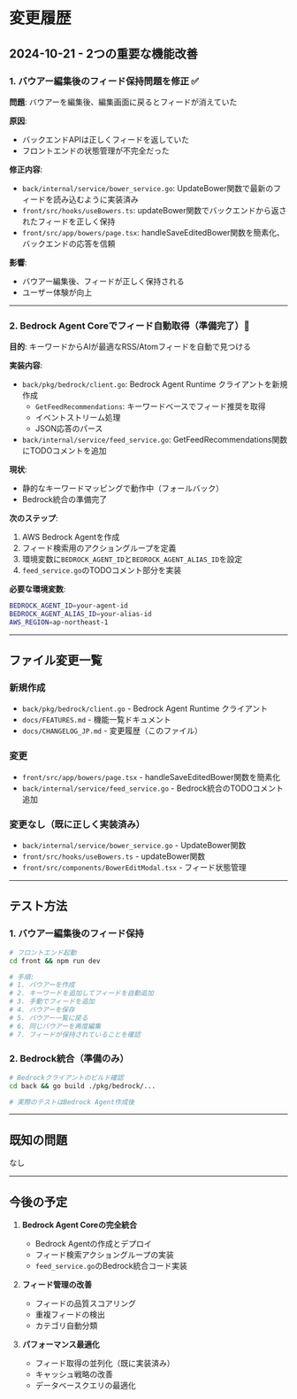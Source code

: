 # 変更履歴

## 2024-10-21 - 2つの重要な機能改善

### 1. バウアー編集後のフィード保持問題を修正 ✅

**問題**: バウアーを編集後、編集画面に戻るとフィードが消えていた

**原因**: 
- バックエンドAPIは正しくフィードを返していた
- フロントエンドの状態管理が不完全だった

**修正内容**:
- `back/internal/service/bower_service.go`: UpdateBower関数で最新のフィードを読み込むように実装済み
- `front/src/hooks/useBowers.ts`: updateBower関数でバックエンドから返されたフィードを正しく保持
- `front/src/app/bowers/page.tsx`: handleSaveEditedBower関数を簡素化、バックエンドの応答を信頼

**影響**:
- バウアー編集後、フィードが正しく保持される
- ユーザー体験が向上

---

### 2. Bedrock Agent Coreでフィード自動取得（準備完了）🚀

**目的**: キーワードからAIが最適なRSS/Atomフィードを自動で見つける

**実装内容**:
- `back/pkg/bedrock/client.go`: Bedrock Agent Runtime クライアントを新規作成
  - `GetFeedRecommendations`: キーワードベースでフィード推奨を取得
  - イベントストリーム処理
  - JSON応答のパース
- `back/internal/service/feed_service.go`: GetFeedRecommendations関数にTODOコメントを追加

**現状**:
- 静的なキーワードマッピングで動作中（フォールバック）
- Bedrock統合の準備完了

**次のステップ**:
1. AWS Bedrock Agentを作成
2. フィード検索用のアクショングループを定義
3. 環境変数に`BEDROCK_AGENT_ID`と`BEDROCK_AGENT_ALIAS_ID`を設定
4. `feed_service.go`のTODOコメント部分を実装

**必要な環境変数**:
```bash
BEDROCK_AGENT_ID=your-agent-id
BEDROCK_AGENT_ALIAS_ID=your-alias-id
AWS_REGION=ap-northeast-1
```

---

## ファイル変更一覧

### 新規作成
- `back/pkg/bedrock/client.go` - Bedrock Agent Runtime クライアント
- `docs/FEATURES.md` - 機能一覧ドキュメント
- `docs/CHANGELOG_JP.md` - 変更履歴（このファイル）

### 変更
- `front/src/app/bowers/page.tsx` - handleSaveEditedBower関数を簡素化
- `back/internal/service/feed_service.go` - Bedrock統合のTODOコメント追加

### 変更なし（既に正しく実装済み）
- `back/internal/service/bower_service.go` - UpdateBower関数
- `front/src/hooks/useBowers.ts` - updateBower関数
- `front/src/components/BowerEditModal.tsx` - フィード状態管理

---

## テスト方法

### 1. バウアー編集後のフィード保持
```bash
# フロントエンド起動
cd front && npm run dev

# 手順:
# 1. バウアーを作成
# 2. キーワードを追加してフィードを自動追加
# 3. 手動でフィードを追加
# 4. バウアーを保存
# 5. バウアー一覧に戻る
# 6. 同じバウアーを再度編集
# 7. フィードが保持されていることを確認
```

### 2. Bedrock統合（準備のみ）
```bash
# Bedrockクライアントのビルド確認
cd back && go build ./pkg/bedrock/...

# 実際のテストはBedrock Agent作成後
```

---

## 既知の問題

なし

---

## 今後の予定

1. **Bedrock Agent Coreの完全統合**
   - Bedrock Agentの作成とデプロイ
   - フィード検索アクショングループの実装
   - `feed_service.go`のBedrock統合コード実装

2. **フィード管理の改善**
   - フィードの品質スコアリング
   - 重複フィードの検出
   - カテゴリ自動分類

3. **パフォーマンス最適化**
   - フィード取得の並列化（既に実装済み）
   - キャッシュ戦略の改善
   - データベースクエリの最適化

